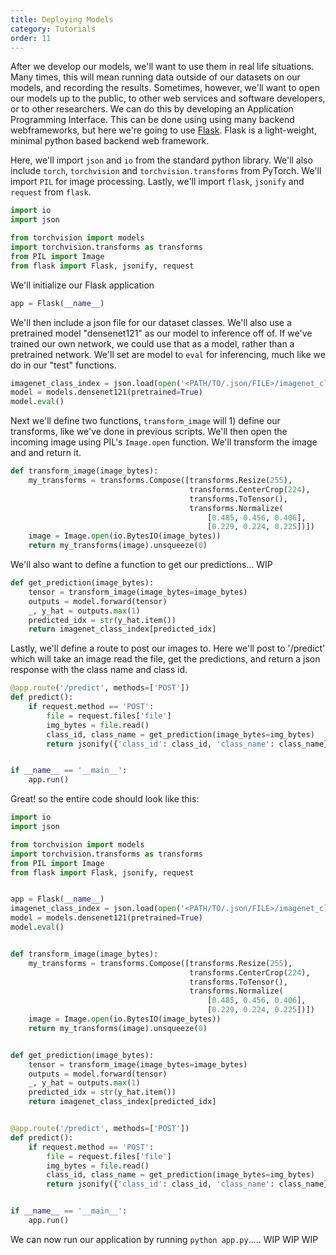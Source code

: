 ```yaml
---
title: Deploying Models
category: Tutorials
order: 11
---
```


After we develop our models, we'll want to use them in real life situations. Many times, this will mean running data outside of our datasets on our models, and recording the results. Sometimes, however, we'll want to open our models up to the public, to other web services and software developers, or to other researchers. We can do this by developing an Application Programming Interface. This can be done using using many backend webframeworks, but here we're going to use [Flask](https://www.palletsprojects.com/p/flask/). Flask is a light-weight, minimal python based backend web framework.

Here, we'll import `json` and `io` from the standard python library. We'll also include `torch`, `torchvision` and `torchvision.transforms` from PyTorch. We'll import `PIL` for image processing. Lastly, we'll import `flask`, `jsonify` and `request` from `flask`.

```py
import io
import json

from torchvision import models
import torchvision.transforms as transforms
from PIL import Image
from flask import Flask, jsonify, request
```
We'll initialize our Flask application

```py
app = Flask(__name__)
```

We'll then include a json file for our dataset classes. We'll also use a pretrained model "densenet121" as our model to inference off of. If we've trained our own network, we could use that as a model, rather than a pretrained network. We'll set are model to `eval` for inferencing, much like we do in our "test" functions.

```py
imagenet_class_index = json.load(open('<PATH/TO/.json/FILE>/imagenet_class_index.json'))
model = models.densenet121(pretrained=True)
model.eval()
```

Next we'll define two functions, `transform_image` will 1) define our transforms, like we've done in previous scripts. We'll then open the incoming image using PIL's `Image.open` function. We'll transform the image and and return it.

```py
def transform_image(image_bytes):
    my_transforms = transforms.Compose([transforms.Resize(255),
                                        transforms.CenterCrop(224),
                                        transforms.ToTensor(),
                                        transforms.Normalize(
                                            [0.485, 0.456, 0.406],
                                            [0.229, 0.224, 0.225])])
    image = Image.open(io.BytesIO(image_bytes))
    return my_transforms(image).unsqueeze(0)
```

We'll also want to define a function to get our predictions... WIP

```py
def get_prediction(image_bytes):
    tensor = transform_image(image_bytes=image_bytes)
    outputs = model.forward(tensor)
    _, y_hat = outputs.max(1)
    predicted_idx = str(y_hat.item())
    return imagenet_class_index[predicted_idx]
```

Lastly, we'll define a route to post our images to. Here we'll post to '/predict' which will take an image read the file, get the predictions, and return a json response with the class name and class id.

```py
@app.route('/predict', methods=['POST'])
def predict():
    if request.method == 'POST':
        file = request.files['file']
        img_bytes = file.read()
        class_id, class_name = get_prediction(image_bytes=img_bytes)
        return jsonify({'class_id': class_id, 'class_name': class_name})


if __name__ == '__main__':
    app.run()
```

Great! so the entire code should look like this:

```py
import io
import json

from torchvision import models
import torchvision.transforms as transforms
from PIL import Image
from flask import Flask, jsonify, request


app = Flask(__name__)
imagenet_class_index = json.load(open('<PATH/TO/.json/FILE>/imagenet_class_index.json'))
model = models.densenet121(pretrained=True)
model.eval()


def transform_image(image_bytes):
    my_transforms = transforms.Compose([transforms.Resize(255),
                                        transforms.CenterCrop(224),
                                        transforms.ToTensor(),
                                        transforms.Normalize(
                                            [0.485, 0.456, 0.406],
                                            [0.229, 0.224, 0.225])])
    image = Image.open(io.BytesIO(image_bytes))
    return my_transforms(image).unsqueeze(0)


def get_prediction(image_bytes):
    tensor = transform_image(image_bytes=image_bytes)
    outputs = model.forward(tensor)
    _, y_hat = outputs.max(1)
    predicted_idx = str(y_hat.item())
    return imagenet_class_index[predicted_idx]


@app.route('/predict', methods=['POST'])
def predict():
    if request.method == 'POST':
        file = request.files['file']
        img_bytes = file.read()
        class_id, class_name = get_prediction(image_bytes=img_bytes)
        return jsonify({'class_id': class_id, 'class_name': class_name})


if __name__ == '__main__':
    app.run()
```

We can now run our application by running `python app.py`..... WIP WIP WIP


